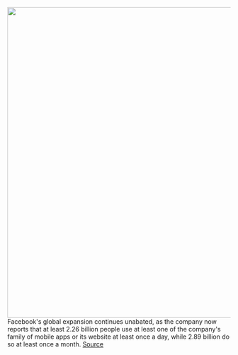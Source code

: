 <img src='https://cdn.vox-cdn.com/thumbor/qWPr6E4rZ30ZR6wuBRo7FSWOvbc=/0x0:2040x1360/1200x800/filters:focal(895x521:1221x847)/cdn.vox-cdn.com/uploads/chorus_image/image/66216413/akrales_180614_1777_0080.0.jpg' width='700px' /><br/>
Facebook's global expansion continues unabated, as the company now reports that at least 2.26 billion people use at least one of the company's family of mobile apps or its website at least once a day, while 2.89 billion do so at least once a month.
<a href='https://www.theverge.com/2020/1/29/21114130/facebook-q4-2019-earnings-instagram-whatsapp-messenger'> Source <a/>